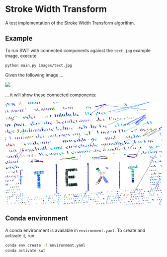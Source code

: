 # Stroke Width Transform

A test implementation of the Stroke Width Transform algorithm.

## Example

To run SWT with connected components against the `text.jpg` example image, execute

```bash
python main.py images/text.jpg
```

Given the following image ...

![](images/text.jpg)

... it will show these connected components:

![](.readme/connected-components.png)

## Conda environment

A conda environment is available in `environment.yaml`. To create and activate it, run

```bash
conda env create -f environment.yaml
conda activate swt
```
